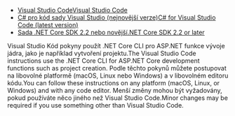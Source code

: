 * [<span data-ttu-id="7e6a7-101">Visual Studio Code</span><span class="sxs-lookup"><span data-stu-id="7e6a7-101">Visual Studio Code</span></span>](https://code.visualstudio.com/download)
* [<span data-ttu-id="7e6a7-102">C# pro kód sady Visual Studio (nejnovější verze)</span><span class="sxs-lookup"><span data-stu-id="7e6a7-102">C# for Visual Studio Code (latest version)</span></span>](https://marketplace.visualstudio.com/items?itemName=ms-dotnettools.csharp)
* [<span data-ttu-id="7e6a7-103">Sada .NET Core SDK 2.2 nebo novější</span><span class="sxs-lookup"><span data-stu-id="7e6a7-103">.NET Core SDK 2.2 or later</span></span>](https://dotnet.microsoft.com/download/dotnet-core)

<span data-ttu-id="7e6a7-104">Visual Studio Kód pokyny použít .NET Core CLI pro ASP.NET funkce vývoje jádra, jako je například vytvoření projektu.</span><span class="sxs-lookup"><span data-stu-id="7e6a7-104">The Visual Studio Code instructions use the .NET Core CLI for ASP.NET Core development functions such as project creation.</span></span> <span data-ttu-id="7e6a7-105">Podle těchto pokynů můžete postupovat na libovolné platformě (macOS, Linux nebo Windows) a v libovolném editoru kódu.</span><span class="sxs-lookup"><span data-stu-id="7e6a7-105">You can follow these instructions on any platform (macOS, Linux, or Windows) and with any code editor.</span></span> <span data-ttu-id="7e6a7-106">Menší změny mohou být vyžadovány, pokud používáte něco jiného než Visual Studio Code.</span><span class="sxs-lookup"><span data-stu-id="7e6a7-106">Minor changes may be required if you use something other than Visual Studio Code.</span></span>
